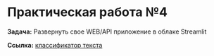 # Практическая работа №4

**Задача:** 
Развернуть свое WEB/API приложение в облаке Streamlit


**Ссылка:**
[классификатор текста](https://myapp123.streamlit.app/)
